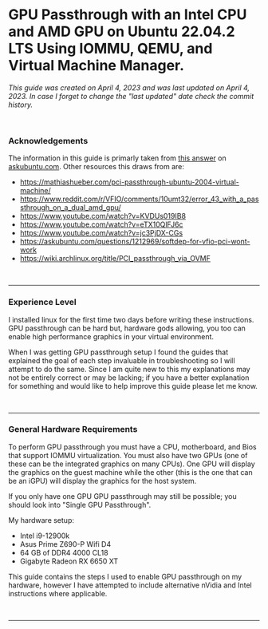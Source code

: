 # GPU Passthrough with an Intel CPU and AMD GPU on Ubuntu 22.04.2 LTS Using IOMMU, QEMU, and Virtual Machine Manager.

_This guide was created on April 4, 2023 and was last updated on April 4, 2023. In case I forget to change the "last updated" date check the commit history._

&nbsp;

### Acknowledgements
The information in this guide is primarly taken from [this answer](https://askubuntu.com/a/1410487/1692619) on [askubuntu.com](https://askubuntu.com/). 
Other resources this draws from are:
- https://mathiashueber.com/pci-passthrough-ubuntu-2004-virtual-machine/
- https://www.reddit.com/r/VFIO/comments/10umt32/error_43_with_a_passthrough_on_a_dual_amd_gpu/
- https://www.youtube.com/watch?v=KVDUs019IB8
- https://www.youtube.com/watch?v=eTX10QlFJ6c
- https://www.youtube.com/watch?v=jc3PjDX-CGs
- https://askubuntu.com/questions/1212969/softdep-for-vfio-pci-wont-work
- https://wiki.archlinux.org/title/PCI_passthrough_via_OVMF

&nbsp;

---

### Experience Level

I installed linux for the first time two days before writing these instructions. GPU passthrough can be hard but, hardware gods allowing, you too can enable high performance graphics in your virtual environment.

When I was getting GPU passthrough setup I found the guides that explained the goal of each step invaluable in troubleshooting so I will attempt to do the same. Since I am quite new to this my explanations may not be entirely correct or may be lacking; if you have a better explanation for something and would like to help improve this guide please let me know.

&nbsp;

---

### General Hardware Requirements

To perform GPU passthrough you must have a CPU, motherboard, and Bios that support IOMMU virtualization. You must also have two GPUs (one of these can be the integrated graphics on many CPUs). One GPU will display the graphics on the guest machine while the other (this is the one that can be an iGPU) will display the graphics for the host system.

If you only have one GPU GPU passthrough may still be possible; you should look into "Single GPU Passthrough".

My hardware setup:
- Intel i9-12900k
- Asus Prime Z690-P Wifi D4
- 64 GB of DDR4 4000 CL18
- Gigabyte Radeon RX 6650 XT

This guide contains the steps I used to enable GPU passthrough on my hardware, however I have attempted to include alternative nVidia and Intel instructions where applicable.

&nbsp;

---
